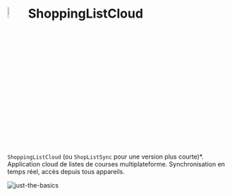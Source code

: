 # <img src="https://github.com/paguielng/ShoppingListCloud/blob/main/images/shopplistapp_logo.jpg" width="8%" alt="Image logo icon"/> ShoppingListCloud
`ShoppingListCloud` (ou `ShopListSync` pour une version plus courte)*. Application cloud de listes de courses multiplateforme. Synchronisation en temps réel, accès depuis tous appareils.

![just-the-basics](https://github.com/paguielng/ShoppingListCloud/blob/main/images/shopplistapp.jpg)
